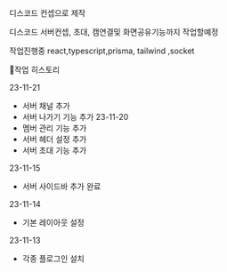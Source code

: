 디스코드 컨셉으로 제작

디스코드 서버컨셉, 초대, 캠연결및 화면공유기능까지 작업할예정

작업진행중 
react,typescript,prisma, tailwind  ,socket


📝작업 히스토리

23-11-21
- 서버 채널 추가
- 서버 나가기 기능 추가
23-11-20
- 멤버 관리 기능 추가
- 서버 헤더 설정 추가
- 서버 초대 기능 추가
  
23-11-15 
- 서버 사이드바 추가 완료
  
23-11-14
- 기본 레이아웃 설정
  
23-11-13
- 각종 플로그인 설치 

